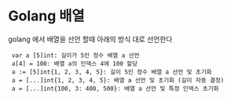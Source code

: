 # Golang 배열

golang 에서 배열을 선언 할때 아래의 방식 대로 선언한다
```
 var a [5]int: 길이가 5인 정수 배열 a 선언
 a[4] = 100: 배열 a의 인덱스 4에 100 할당
 a := [5]int{1, 2, 3, 4, 5}: 길이 5인 정수 배열 a 선언 및 초기화
 a = [...]int{1, 2, 3, 4, 5}: 배열 a 선언 및 초기화 (길이 자동 결정)
 a = [...]int{100, 3: 400, 500}: 배열 a 선언 및 특정 인덱스 초기화
``` 